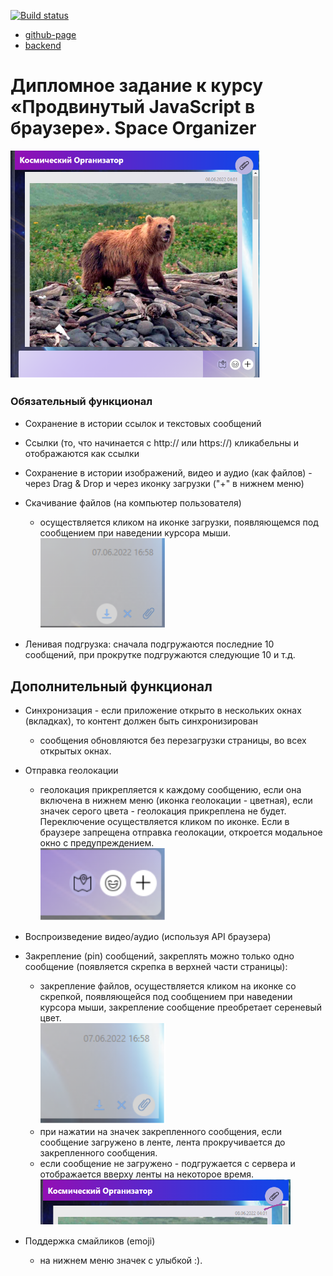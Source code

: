 [![Build status](https://ci.appveyor.com/api/projects/status/4l0xc278jkuwvofv?svg=true)](https://ci.appveyor.com/project/Sergl82/ahj-diplom-front-gxaln)

+ [github-page](https://sergl82.github.io/ahj-diplom-front/)
+ [backend](https://ahj-diplom-heroku.herokuapp.com/)

# Дипломное задание к курсу «Продвинутый JavaScript в браузере». Space Organizer   
  <img src="./public/1.png" width="400px"/>


### Обязательный функционал
* Сохранение в истории ссылок и текстовых сообщений

* Ссылки (то, что начинается с http:// или https://) кликабельны и отображаются как ссылки

* Сохранение в истории изображений, видео и аудио (как файлов) - через Drag & Drop и через иконку загрузки ("+" в нижнем меню)

* Скачивание файлов (на компьютер пользователя)
	- oсуществляется кликом на иконке загрузки, появляющемся под сообщением при наведении курсора мыши.  
		<img src="./public/2.png" width="200px"/> 

* Ленивая подгрузка: сначала подгружаются последние 10 сообщений, при прокрутке подгружаются следующие 10 и т.д.
	
## Дополнительный функционал 
* Синхронизация - если приложение открыто в нескольких окнах (вкладках), то контент должен быть синхронизирован
	- сообщения обновляются без перезагрузки страницы, во всех открытых окнах. 

* Отправка геолокации
	- геолокация прикрепляется к каждому сообщению, если она включена в нижнем меню (иконка геолокации - цветная), если значек серого цвета - геолокация прикреплена не будет. Переключение осуществляется кликом по иконке. Если в браузере запрещена отправка геолокации, откроется модальное окно с предупреждением.  
		<img src="./public/4.png" width="200px"/> 

* Воспроизведение видео/аудио (используя API браузера)

* Закрепление (pin) сообщений, закреплять можно только одно сообщение (появляется скрепка в верхней части страницы):
	- закрепление файлов, oсуществляется кликом на иконке со скрепкой, появляющейся под сообщением при наведении курсора мыши, закрепление сообщение преобретает сереневый цвет.  
		<img src="./public/5.png" width="200px"/> 
	- при нажатии на значек закрепленного сообщения, если сообщение загружено в ленте, лента прокручивается до закрепленного сообщения.
   - если сообщение не загружено - подгружается с сервера и отображается вверху ленты на некоторое время.  
		<img src="./public/3.png"  width="400px"/> 
 * Поддержка смайликов (emoji)
   - на нижнем меню значек с улыбкой :).
